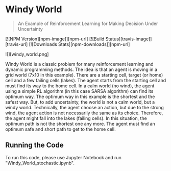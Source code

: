 # Windy World
> An Example of Reinforcement Learning for 
> Making Decision Under Uncertainty

[![NPM Version][npm-image]][npm-url]
[![Build Status][travis-image]][travis-url]
[![Downloads Stats][npm-downloads]][npm-url]

![][windy_world.png]

Windy World is a classic problem for many reinforcement learning and dynamic programming methods. The idea is that an agent is moving in a grid world (7x10 in this example). There   are a starting cell, target (or home) cell and a few failing cells (lakes). The agent starts from the starting cell and must find its way to the home cell. In a calm world (no wind), the agent using a simple RL algorithm (in this case SARSA algorithm) can find its optimum way. The optimum way in this example is the shortest and the safest way.
But, to add uncertainty, the world is not a calm world, but a windy world. Technically, the agent choose an action, but due to the strong wind, the agent action is not necessarily the same as its choice. Therefore, the agent might fall into the lakes (failing cells). In this situation, the optimum path is not the shortest one any more. The agent must find an optimum safe and short path to get to the home cell.

## Running the Code
To run this code, please use Jupyter Notebook and run "Windy_World_stochastic.ipynb".